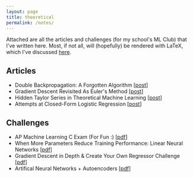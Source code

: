 ```yaml
---
layout: page
title: theoretical
permalink: /notes/
---
```


Attached are all the articles and challenges (for my school's ML Club) that I've written here. Most, if not all, will (hopefully) be rendered with LaTeX, which I've discussed [here][7].

## Articles

- Double Backpropagation: A Forgotten Algorithm [[post][4]]
- Gradient Descent Revisited As Euler's Method [[post][1]]
- Hidden Taylor Series in Theoretical Machine Learning [[post][2]]
- Attempts at Closed-Form Logistic Regression [[post][3]]

[1]: /theoretical/2022/10/11/gradient-descent-euler/
[2]: /theoretical/2022/09/26/mltaylorseries-copy/
[3]: /theoretical/2022/09/20/closed-form-logreg/
[4]: /theoretical/2023/01/01/double-backprop/

## Challenges

- AP Machine Learning C Exam (For Fun :) [[pdf][8]]
- When More Parameters Reduce Training Performance: Linear Neural Networks [[pdf][9]]
- Gradient Descent in Depth & Create Your Own Regressor Challenge [[pdf][5]]
- Artifical Neural Networks + Autoencoders [[pdf][6]]

[5]: /notes/Gradient_Descent_ML_Club_Challenge.pdf
[9]: /notes/Linear_Regression_Layer.pdf
[6]: /notes/Artificial_Neural_Networks_ML_Club_Worksheet.pdf
[7]: /theoretical/2022/11/04/latex
[8]: /notes/AP_Machine_Learning_C_Exam.pdf
